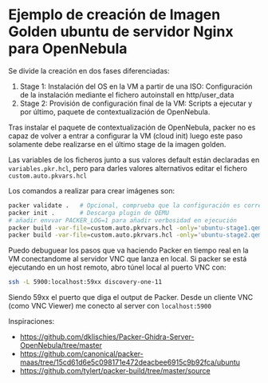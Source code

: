 # Ejemplo de creación de Imagen Golden ubuntu de servidor Nginx para OpenNebula

Se divide la creación en dos fases diferenciadas:
1. Stage 1: Instalación del OS en la VM a partir de una ISO: Configuración de la instalación mediante el fichero autoinstall en http/user_data
2. Stage 2: Provisión de configuración final de la VM: Scripts a ejecutar y por último, paquete de contextualización de OpenNebula.

Tras instalar el paquete de contextualización de OpenNebula, packer no es capaz de volver a entrar a configurar la VM (cloud init) luego este paso solamente debe realizarse en el último stage de la imagen golden.

Las variables de los ficheros junto a sus valores default están declaradas en `variables.pkr.hcl`, pero para darles valores alternativos editar el fichero `custom.auto.pkvars.hcl`

Los comandos a realizar para crear imágenes son:
```bash
packer validate .   # Opcional, comprueba que la configuración es correcta
packer init .       # Descarga plugin de QEMU
# añadir envvar PACKER_LOG=1 para añadir verbosidad en ejecución
packer build -var-file=custom.auto.pkrvars.hcl -only='ubuntu-stage1.qemu.stage1' .
packer build -var-file=custom.auto.pkrvars.hcl -only='ubuntu-stage2.qemu.stage2' .
```

Puedo debuguear los pasos que va haciendo Packer en tiempo real en la VM conectandome al servidor VNC que lanza en local. Si packer se está ejecutando en un host remoto, abro túnel local al puerto VNC con:
```bash
ssh -L 5900:localhost:59xx discovery-one-11
```
Siendo 59xx el puerto que diga el output de Packer.
Desde un cliente VNC (como VNC Viewer) me conecto al server con `localhost:5900`

Inspiraciones:
- https://github.com/dklischies/Packer-Ghidra-Server-OpenNebula/tree/master
- https://github.com/canonical/packer-maas/tree/15cd61d6e5c098171e472deacbee6915c9b92fca/ubuntu
- https://github.com/tylert/packer-build/tree/master/source


